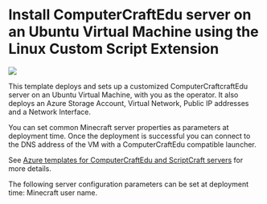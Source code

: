 # Install ComputerCraftEdu server on an Ubuntu Virtual Machine using the Linux Custom Script Extension

<a href="https://portal.azure.com/#create/Microsoft.Template/uri/https%3A%2F%2Fraw.githubusercontent.com%2Fgbowerman%2Fazure-minecraft%2Fmaster%2Fcomputercraftedu-on-ubuntu%2Fazuredeploy.json" target="_blank">
    <img src="http://azuredeploy.net/deploybutton.png"/>
</a>

This template deploys and sets up a customized ComputerCraftcraftEdu server on an Ubuntu Virtual Machine, with you as the operator. It also deploys an Azure Storage Account, Virtual Network, Public IP addresses and a Network Interface.

You can set common Minecraft server properties as parameters at deployment time. Once the deployment is successful you can connect to the DNS address of the VM with a ComputerCraftEdu compatible launcher. 

See <a href="https://msftstack.wordpress.com/2015/10/27/azure-templates-for-computercraftedu-and-scriptcraft-servers/">Azure templates for ComputerCraftEdu and ScriptCraft servers</a> for more details.

The following server configuration parameters can be set at deployment time: Minecraft user name.

